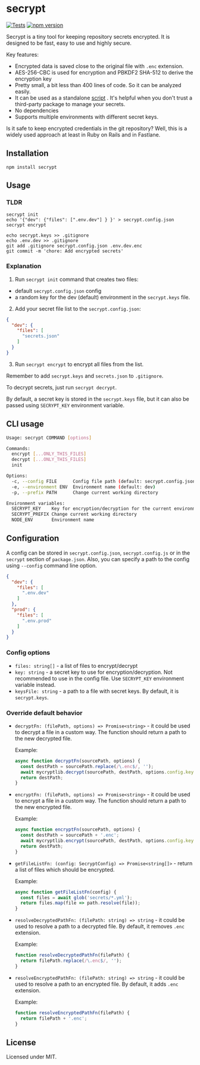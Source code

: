 # secrypt
[![Tests](https://github.com/megahertz/secrypt/workflows/Tests/badge.svg)](https://github.com/megahertz/secrypt/actions?query=workflow%3ATests)
[![npm version](https://img.shields.io/npm/v/secrypt?color=brightgreen)](https://www.npmjs.com/package/secrypt)

Secrypt is a tiny tool for keeping repository secrets encrypted. 
It is designed to be fast, easy to use and highly secure.

Key features:

- Encrypted data is saved close to the original file with `.enc` extension.
- AES-256-CBC is used for encryption and PBKDF2 SHA-512 to derive the encryption 
  key
- Pretty small, a bit less than 400 lines of code. So it can be analyzed easily.
- It can be used as a standalone 
  [script](https://raw.githubusercontent.com/megahertz/secrypt/master/src/index.js)
  . It's helpful when you don't trust a third-party package to manage your
  secrets.
- No dependencies
- Supports multiple environments with different secret keys.

Is it safe to keep encrypted credentials in the git repository? Well, this is a
widely used approach at least in Ruby on Rails and in Fastlane.

## Installation

    npm install secrypt

## Usage

### TLDR
```
secrypt init
echo '{"dev": {"files": [".env.dev"] } }' > secrypt.config.json
secrypt encrypt

echo secrypt.keys >> .gitignore
echo .env.dev >> .gitignore
git add .gitignore secrypt.config.json .env.dev.enc
git commit -m 'chore: Add encrypted secrets'
```

### Explanation

1. Run `secrypt init` command that creates two files:
- default `secrypt.config.json` config
- a random key for the dev (default) environment in the `secrypt.keys` file.

2. Add your secret file list to the `secrypt.config.json`:

```json
{
  "dev": {
    "files": [
      "secrets.json"
    ]
  }
}
```

3. Run `secrypt encrypt` to encrypt all files from the list.

Remember to add `secrypt.keys` and `secrets.json` to `.gitignore`.

To decrypt secrets, just run `secrypt decrypt`.

By default, a secret key is stored in the `secrypt.keys` file, but it can also
be passed using `SECRYPT_KEY` environment variable.

## CLI usage

```sh
Usage: secrypt COMMAND [options]

Commands:
  encrypt [...ONLY_THIS_FILES]
  decrypt [...ONLY_THIS_FILES]
  init

Options:
  -c, --config FILE      Config file path (default: secrypt.config.json)
  -e, --environment ENV  Environment name (default: dev)
  -p, --prefix PATH      Change current working directory

Environment variables:
  SECRYPT_KEY    Key for encryption/decryption for the current environment
  SECRYPT_PREFIX Change current working directory
  NODE_ENV       Environment name
```

## Configuration

A config can be stored in `secrypt.config.json`, `secrypt.config.js` or in the
`secrypt` section of `package.json`. Also, you can specify a path to the config
using `--config` command line option.

```json
{
  "dev": {
    "files": [
      ".env.dev"
    ]
  },
  "prod": {
    "files": [
      ".env.prod"
    ]
  }
}
```

### Config options
- `files: string[]` - a list of files to encrypt/decrypt
- `key: string` - a secret key to use for encryption/decryption. Not recommended
  to use in the config file. Use `SECRYPT_KEY` environment variable instead.
- `keysFile: string` - a path to a file with secret keys. By default, it is
  `secrypt.keys`.

### Override default behavior
- `decryptFn: (filePath, options) => Promise<string>` - it could be used to
  decrypt a file in a custom way. The function should return a path to the
  new decrypted file.

  Example:
  ```js
  async function decryptFn(sourcePath, options) {
    const destPath = sourcePath.replace(/\.enc$/, '');
    await mycryptlib.decrypt(sourcePath, destPath, options.config.key);
    return destPath;
  }
  ```
- `encryptFn: (filePath, options) => Promise<string>` - it could be used to
  encrypt a file in a custom way. The function should return a path to the 
  new encrypted file.

  Example:
  ```js
  async function encryptFn(sourcePath, options) {
    const destPath = sourcePath + '.enc';
    await mycryptlib.encrypt(sourcePath, destPath, options.config.key);
    return destPath;
  }
  ```

- `getFileListFn: (config: SecryptConfig) => Promise<string[]>` - return a list
  of files which should be encrypted.

  Example:
  ```js
  async function getFileListFn(config) {
    const files = await glob('secrets/*.yml');
    return files.map(file => path.resolve(file));
  }
  ```

- `resolveDecryptedPathFn: (filePath: string) => string` - it could be used to
  resolve a path to a decrypted file. By default, it removes `.enc` extension.

  Example:
  ```js
  function resolveDecryptedPathFn(filePath) {
    return filePath.replace(/\.enc$/, '');
  }
  ```
- `resolveEncryptedPathFn: (filePath: string) => string` - it could be used to
  resolve a path to an encrypted file. By default, it adds `.enc` extension.

  Example:
  ```js
  function resolveEncryptedPathFn(filePath) {
    return filePath + '.enc';
  }
  ```

## License

Licensed under MIT.
